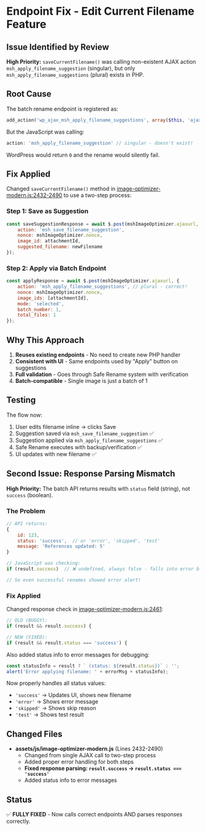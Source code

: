 # Endpoint Fix - Edit Current Filename Feature

## Issue Identified by Review
**High Priority:** `saveCurrentFilename()` was calling non-existent AJAX action `msh_apply_filename_suggestion` (singular), but only `msh_apply_filename_suggestions` (plural) exists in PHP.

## Root Cause
The batch rename endpoint is registered as:
```php
add_action('wp_ajax_msh_apply_filename_suggestions', array($this, 'ajax_apply_filename_suggestions'));
```

But the JavaScript was calling:
```javascript
action: 'msh_apply_filename_suggestion' // singular - doesn't exist!
```

WordPress would return `0` and the rename would silently fail.

## Fix Applied
Changed `saveCurrentFilename()` method in [image-optimizer-modern.js:2432-2490](../../../Local%20Sites/thedot-optimizer-test/app/public/wp-content/plugins/msh-image-optimizer/assets/js/image-optimizer-modern.js#L2432-L2490) to use a two-step process:

### Step 1: Save as Suggestion
```javascript
const saveSuggestionResponse = await $.post(mshImageOptimizer.ajaxurl, {
    action: 'msh_save_filename_suggestion',
    nonce: mshImageOptimizer.nonce,
    image_id: attachmentId,
    suggested_filename: newFilename
});
```

### Step 2: Apply via Batch Endpoint
```javascript
const applyResponse = await $.post(mshImageOptimizer.ajaxurl, {
    action: 'msh_apply_filename_suggestions', // plural - correct!
    nonce: mshImageOptimizer.nonce,
    image_ids: [attachmentId],
    mode: 'selected',
    batch_number: 1,
    total_files: 1
});
```

## Why This Approach
1. **Reuses existing endpoints** - No need to create new PHP handler
2. **Consistent with UI** - Same endpoints used by "Apply" button on suggestions
3. **Full validation** - Goes through Safe Rename system with verification
4. **Batch-compatible** - Single image is just a batch of 1

## Testing
The flow now:
1. User edits filename inline → clicks Save
2. Suggestion saved via `msh_save_filename_suggestion` ✅
3. Suggestion applied via `msh_apply_filename_suggestions` ✅
4. Safe Rename executes with backup/verification ✅
5. UI updates with new filename ✅

## Second Issue: Response Parsing Mismatch

**High Priority:** The batch API returns results with `status` field (string), not `success` (boolean).

### The Problem
```javascript
// API returns:
{
    id: 123,
    status: 'success',  // or 'error', 'skipped', 'test'
    message: 'References updated: 5'
}

// JavaScript was checking:
if (result.success)  // ❌ undefined, always false - falls into error branch

// So even successful renames showed error alert!
```

### Fix Applied
Changed response check in [image-optimizer-modern.js:2461](../../../Local%20Sites/thedot-optimizer-test/app/public/wp-content/plugins/msh-image-optimizer/assets/js/image-optimizer-modern.js#L2461):

```javascript
// OLD (BUGGY):
if (result && result.success) {

// NEW (FIXED):
if (result && result.status === 'success') {
```

Also added status info to error messages for debugging:
```javascript
const statusInfo = result ? ` (status: ${result.status})` : '';
alert('Error applying filename: ' + errorMsg + statusInfo);
```

Now properly handles all status values:
- `'success'` → Updates UI, shows new filename
- `'error'` → Shows error message
- `'skipped'` → Shows skip reason
- `'test'` → Shows test result

## Changed Files
- **assets/js/image-optimizer-modern.js** (Lines 2432-2490)
  - Changed from single AJAX call to two-step process
  - Added proper error handling for both steps
  - **Fixed response parsing: `result.success` → `result.status === 'success'`**
  - Added status info to error messages

## Status
✅ **FULLY FIXED** - Now calls correct endpoints AND parses responses correctly.
